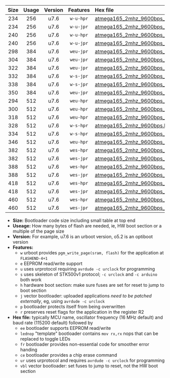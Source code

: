 |Size|Usage|Version|Features|Hex file|
|:-:|:-:|:-:|:-:|:--|
|234|256|u7.6|`w-u-hpr`|[atmega165_2mhz_9600bps_ur.hex](https://raw.githubusercontent.com/stefanrueger/urboot/main/atmega165_2mhz_9600bps_ur.hex)|
|234|256|u7.6|`w-u-jpr`|[atmega165_2mhz_9600bps_ur_vbl.hex](https://raw.githubusercontent.com/stefanrueger/urboot/main/atmega165_2mhz_9600bps_ur_vbl.hex)|
|240|256|u7.6|`w-u-hpr`|[atmega165_2mhz_9600bps_lednop_ur.hex](https://raw.githubusercontent.com/stefanrueger/urboot/main/atmega165_2mhz_9600bps_lednop_ur.hex)|
|240|256|u7.6|`w-u-jpr`|[atmega165_2mhz_9600bps_lednop_ur_vbl.hex](https://raw.githubusercontent.com/stefanrueger/urboot/main/atmega165_2mhz_9600bps_lednop_ur_vbl.hex)|
|298|384|u7.6|`weu-jpr`|[atmega165_2mhz_9600bps_ee_ur_vbl.hex](https://raw.githubusercontent.com/stefanrueger/urboot/main/atmega165_2mhz_9600bps_ee_ur_vbl.hex)|
|304|384|u7.6|`weu-jpr`|[atmega165_2mhz_9600bps_ee_lednop_ur_vbl.hex](https://raw.githubusercontent.com/stefanrueger/urboot/main/atmega165_2mhz_9600bps_ee_lednop_ur_vbl.hex)|
|322|384|u7.6|`weu-jpr`|[atmega165_2mhz_9600bps_ee_lednop_fr_ur_vbl.hex](https://raw.githubusercontent.com/stefanrueger/urboot/main/atmega165_2mhz_9600bps_ee_lednop_fr_ur_vbl.hex)|
|332|384|u7.6|`w-s-jpr`|[atmega165_2mhz_9600bps_vbl.hex](https://raw.githubusercontent.com/stefanrueger/urboot/main/atmega165_2mhz_9600bps_vbl.hex)|
|338|384|u7.6|`w-s-jpr`|[atmega165_2mhz_9600bps_lednop_vbl.hex](https://raw.githubusercontent.com/stefanrueger/urboot/main/atmega165_2mhz_9600bps_lednop_vbl.hex)|
|350|384|u7.6|`weu-jpr`|[atmega165_2mhz_9600bps_ee_lednop_fr_ce_ur_vbl.hex](https://raw.githubusercontent.com/stefanrueger/urboot/main/atmega165_2mhz_9600bps_ee_lednop_fr_ce_ur_vbl.hex)|
|294|512|u7.6|`weu-hpr`|[atmega165_2mhz_9600bps_ee_ur.hex](https://raw.githubusercontent.com/stefanrueger/urboot/main/atmega165_2mhz_9600bps_ee_ur.hex)|
|300|512|u7.6|`weu-hpr`|[atmega165_2mhz_9600bps_ee_lednop_ur.hex](https://raw.githubusercontent.com/stefanrueger/urboot/main/atmega165_2mhz_9600bps_ee_lednop_ur.hex)|
|318|512|u7.6|`weu-hpr`|[atmega165_2mhz_9600bps_ee_lednop_fr_ur.hex](https://raw.githubusercontent.com/stefanrueger/urboot/main/atmega165_2mhz_9600bps_ee_lednop_fr_ur.hex)|
|328|512|u7.6|`w-s-hpr`|[atmega165_2mhz_9600bps.hex](https://raw.githubusercontent.com/stefanrueger/urboot/main/atmega165_2mhz_9600bps.hex)|
|334|512|u7.6|`w-s-hpr`|[atmega165_2mhz_9600bps_lednop.hex](https://raw.githubusercontent.com/stefanrueger/urboot/main/atmega165_2mhz_9600bps_lednop.hex)|
|346|512|u7.6|`weu-hpr`|[atmega165_2mhz_9600bps_ee_lednop_fr_ce_ur.hex](https://raw.githubusercontent.com/stefanrueger/urboot/main/atmega165_2mhz_9600bps_ee_lednop_fr_ce_ur.hex)|
|382|512|u7.6|`wes-hpr`|[atmega165_2mhz_9600bps_ee.hex](https://raw.githubusercontent.com/stefanrueger/urboot/main/atmega165_2mhz_9600bps_ee.hex)|
|382|512|u7.6|`wes-jpr`|[atmega165_2mhz_9600bps_ee_vbl.hex](https://raw.githubusercontent.com/stefanrueger/urboot/main/atmega165_2mhz_9600bps_ee_vbl.hex)|
|388|512|u7.6|`wes-hpr`|[atmega165_2mhz_9600bps_ee_lednop.hex](https://raw.githubusercontent.com/stefanrueger/urboot/main/atmega165_2mhz_9600bps_ee_lednop.hex)|
|388|512|u7.6|`wes-jpr`|[atmega165_2mhz_9600bps_ee_lednop_vbl.hex](https://raw.githubusercontent.com/stefanrueger/urboot/main/atmega165_2mhz_9600bps_ee_lednop_vbl.hex)|
|418|512|u7.6|`wes-hpr`|[atmega165_2mhz_9600bps_ee_lednop_fr.hex](https://raw.githubusercontent.com/stefanrueger/urboot/main/atmega165_2mhz_9600bps_ee_lednop_fr.hex)|
|418|512|u7.6|`wes-jpr`|[atmega165_2mhz_9600bps_ee_lednop_fr_vbl.hex](https://raw.githubusercontent.com/stefanrueger/urboot/main/atmega165_2mhz_9600bps_ee_lednop_fr_vbl.hex)|
|460|512|u7.6|`wes-hpr`|[atmega165_2mhz_9600bps_ee_lednop_fr_ce.hex](https://raw.githubusercontent.com/stefanrueger/urboot/main/atmega165_2mhz_9600bps_ee_lednop_fr_ce.hex)|
|460|512|u7.6|`wes-jpr`|[atmega165_2mhz_9600bps_ee_lednop_fr_ce_vbl.hex](https://raw.githubusercontent.com/stefanrueger/urboot/main/atmega165_2mhz_9600bps_ee_lednop_fr_ce_vbl.hex)|

- **Size:** Bootloader code size including small table at top end
- **Useage:** How many bytes of flash are needed, ie, HW boot section or a multiple of the page size
- **Version:** For example, u7.6 is an urboot version, o5.2 is an optiboot version
- **Features:**
  + `w` urboot provides `pgm_write_page(sram, flash)` for the application at `FLASHEND-4+1`
  + `e` EEPROM read/write support
  + `u` uses urprotocol requiring `avrdude -c urclock` for programming
  + `s` uses skeleton of STK500v1 protocol; `-c urclock` and `-c arduino` both work
  + `h` hardware boot section: make sure fuses are set for reset to jump to boot section
  + `j` vector bootloader: uploaded applications *need to be patched externally*, eg, using `avrdude -c urclock`
  + `p` bootloader protects itself from being overwritten
  + `r` preserves reset flags for the application in the register R2
- **Hex file:** typically MCU name, oscillator frequency (16 MHz default) and baud rate (115200 default) followed by
  + `ee` bootloader supports EEPROM read/write
  + `lednop` "template" bootloader contains `mov rx,rx` nops that can be replaced to toggle LEDs
  + `fr` bootloader provides non-essential code for smoother error handing
  + `ce` bootloader provides a chip erase command
  + `ur` uses urprotocol and requires `avrdude -c urclock` for programming
  + `vbl` vector bootloader: set fuses to jump to reset, not the HW boot section
